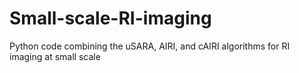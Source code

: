 # Small-scale-RI-imaging
Python code combining the uSARA, AIRI, and cAIRI algorithms for RI imaging at small scale
